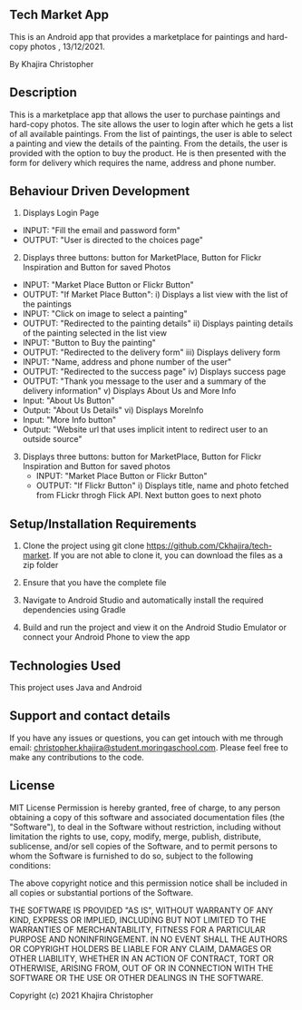 ## Tech Market App

This is an Android app that provides a marketplace for paintings and hard-copy photos , 13/12/2021.

By Khajira Christopher

## Description
This is a marketplace app that allows the user to purchase paintings and hard-copy photos. The site allows the user
to login after which he gets a list of all available paintings. From the list of paintings, the user is able to select
a painting and view the details of the painting. From the details, the user is provided with the option to buy the product.
He is then presented with the form for delivery which requires the name, address and phone number.


## Behaviour Driven Development
1.  Displays Login Page
   - INPUT: "Fill the email and password form"
   - OUTPUT: "User is directed to the choices page"
   
2.  Displays three buttons: button for MarketPlace, Button for Flickr Inspiration and Button for saved Photos
   - INPUT: "Market Place Button or Flickr Button"
   - OUTPUT: "If Market Place Button": 
   i) Displays a list view with the list of the paintings
   - INPUT: "Click on image to select a painting"
   - OUTPUT: "Redirected to the painting details"
   ii)  Displays painting details of the painting selected in the list view
   - INPUT: "Button to Buy the painting"
   - OUTPUT: "Redirected to the delivery form"
   iii)  Displays delivery form
   - INPUT: "Name, address and phone number of the user"
   - OUTPUT: "Redirected to the success page"
   iv) Displays success page
   - OUTPUT: "Thank you message to the user and a summary of the delivery information"
   v) Displays About Us and More Info
   - Input: "About Us Button"
   - Output: "About Us Details"
   vi) Displays MoreInfo
   - Input: "More Info button"
   - Output: "Website url that uses implicit intent to redirect user to an outside source"
   
3. Displays three buttons: button for MarketPlace, Button for Flickr Inspiration and Button for saved photos
   - INPUT: "Market Place Button or Flickr Button"
   - OUTPUT: "If Flickr Button"
   i) Displays title, name and photo fetched from FLickr throgh Flick API. Next button goes to next photo

## Setup/Installation Requirements

1. Clone the project using git clone https://github.com/Ckhajira/tech-market. If you are not able to clone it, you can download the files as a zip folder

2. Ensure that you have the complete file

3. Navigate to Android Studio and automatically install the required dependencies using Gradle

4. Build and run the project and view it on the Android Studio Emulator or connect your Android Phone to view the app

## Technologies Used
This project uses Java and Android

## Support and contact details

If you have any issues or questions, you can get intouch with me through email: christopher.khajira@student.moringaschool.com. Please feel free to make any contributions to the code.

## License

MIT License
Permission is hereby granted, free of charge, to any person obtaining a copy of this software and associated documentation files (the "Software"), to deal in the Software without restriction, including without limitation the rights to use, copy, modify, merge, publish, distribute, sublicense, and/or sell copies of the Software, and to permit persons to whom the Software is furnished to do so, subject to the following conditions:

The above copyright notice and this permission notice shall be included in all copies or substantial portions of the Software.

THE SOFTWARE IS PROVIDED "AS IS", WITHOUT WARRANTY OF ANY KIND, EXPRESS OR IMPLIED, INCLUDING BUT NOT LIMITED TO THE WARRANTIES OF MERCHANTABILITY, FITNESS FOR A PARTICULAR PURPOSE AND NONINFRINGEMENT. IN NO EVENT SHALL THE AUTHORS OR COPYRIGHT HOLDERS BE LIABLE FOR ANY CLAIM, DAMAGES OR OTHER LIABILITY, WHETHER IN AN ACTION OF CONTRACT, TORT OR OTHERWISE, ARISING FROM, OUT OF OR IN CONNECTION WITH THE SOFTWARE OR THE USE OR OTHER DEALINGS IN THE SOFTWARE.

Copyright (c) 2021 Khajira Christopher
